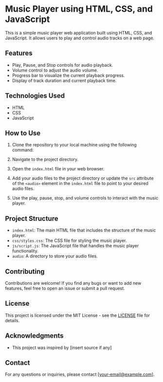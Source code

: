 # Music Player using HTML, CSS, and JavaScript

This is a simple music player web application built using HTML, CSS, and JavaScript. It allows users to play and control audio tracks on a web page.

## Features

- Play, Pause, and Stop controls for audio playback.
- Volume control to adjust the audio volume.
- Progress bar to visualize the current playback progress.
- Display of track duration and current playback time.

## Technologies Used

- HTML
- CSS
- JavaScript

## How to Use

1. Clone the repository to your local machine using the following command:

2. Navigate to the project directory.

3. Open the `index.html` file in your web browser.

4. Add your audio files to the project directory or update the `src` attribute of the `<audio>` element in the `index.html` file to point to your desired audio files.

5. Use the play, pause, stop, and volume controls to interact with the music player.

## Project Structure

- `index.html`: The main HTML file that includes the structure of the music player.
- `css/styles.css`: The CSS file for styling the music player.
- `js/script.js`: The JavaScript file that handles the music player functionality.
- `audio`: A directory to store your audio files.

## Contributing

Contributions are welcome! If you find any bugs or want to add new features, feel free to open an issue or submit a pull request.

## License

This project is licensed under the MIT License - see the [LICENSE](LICENSE) file for details.

## Acknowledgments

- This project was inspired by [insert source if any]

## Contact

For any questions or inquiries, please contact [your-email@example.com].



